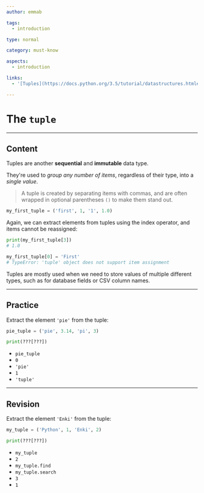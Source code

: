 ```yaml
---
author: emmab

tags:
  - introduction

type: normal

category: must-know

aspects:
  - introduction

links:
  - '[Tuples](https://docs.python.org/3.5/tutorial/datastructures.html#tuples-and-sequences){website}'

---
```


# The `tuple`

---
## Content

Tuples are another **sequential** and **immutable** data type.

They're used to *group any number of items*, regardless of their type, into a *single value*.

> A tuple is created by separating items with commas, and are often wrapped in optional parentheses `()` to make them stand out.

```python
my_first_tuple = ('first', 1, '1', 1.0)
```

Again, we can extract elements from tuples using the index operator, and items cannot be reassigned:

```python
print(my_first_tuple[3])
# 1.0

my_first_tuple[0] = 'First'
# TypeError: 'tuple' object does not support item assignment
```

Tuples are mostly used when we need to store values of multiple different types, such as for database fields or CSV column names.

---
## Practice

Extract the element `'pie'` from the tuple:

```python
pie_tuple = ('pie', 3.14, 'pi', 3)

print(???[???])
```

* `pie_tuple`
* `0`
* `'pie'`
* `1`
* `'tuple'`


---
## Revision

Extract the element `'Enki'` from the tuple:

```python
my_tuple = ('Python', 1, 'Enki', 2)

print(???[???])
```

* `my_tuple`
* `2`
* `my_tuple.find`
* `my_tuple.search`
* `3`
* `1`
